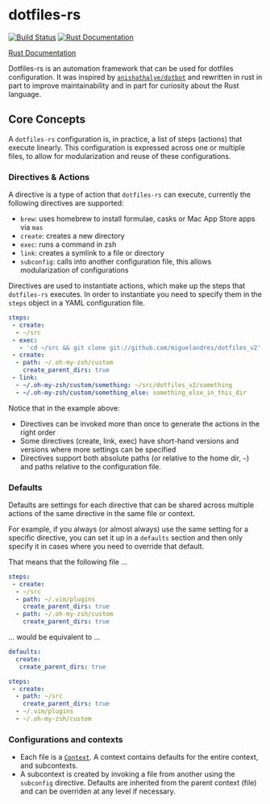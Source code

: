 # dotfiles-rs

[![Build Status](https://github.com/miguelandres/dotfiles-rs/actions/workflows/rust_build_and_test.yml/badge.svg?branch=main)](https://github.com/miguelandres/dotfiles-rs/actions/workflows/rust_build_and_test.yml)
[![Rust Documentation](https://github.com/miguelandres/dotfiles-rs/actions/workflows/rust_doc_generator.yml/badge.svg?branch=main)](https://miguelandres.github.io/dotfiles-rs/)

[Rust Documentation](https://miguelandres.github.io/dotfiles-rs/)

Dotfiles-rs is an automation framework that can be used for dotfiles
configuration. It was inspired by
[`anishathalye/dotbot`](https://github.com/anishathalye/dotbot) and rewritten in
rust in part to improve maintainability and in part for curiosity about the Rust
language.

## Core Concepts

A `dotfiles-rs` configuration is, in practice, a list of steps (actions) that
execute linearly. This configuration is expressed across one or multiple files,
to allow for modularization and reuse of these configurations.

### Directives & Actions

A directive is a type of action that `dotfiles-rs` can execute, currently the
following directives are supported:

* `brew`: uses homebrew to install formulae, casks or Mac App Store apps via
  `mas`
* `create`: creates a new directory
* `exec`: runs a command in zsh
* `link`: creates a symlink to a file or directory
* `subconfig`: calls into another configuration file, this allows modularization
  of configurations

Directives are used to instantiate actions, which make up the steps that
`dotfiles-rs` executes. In order to instantiate you need to specify them in the
`steps` object in a YAML configuration file.

```yaml
steps:
 - create:
  - ~/src
 - exec:
   - 'cd ~/src && git clone git://github.com/miguelandres/dotfiles_v2'
 - create:
  - path: ~/.oh-my-zsh/custom
    create_parent_dirs: true
 - link:
  - ~/.oh-my-zsh/custom/something: ~/src/dotfiles_v2/something
  - ~/.oh-my-zsh/custom/something_else: something_else_in_this_dir
```

Notice that in the example above:

* Directives can be invoked more than once to generate the actions in the right
  order
* Some directives (create, link, exec) have short-hand versions and versions
  where more settings can be specified
* Directives support both absolute paths (or relative to the home dir, `~`) and
  paths relative to the configuration file.

### Defaults

Defaults are settings for each directive that can be shared across multiple
actions of the same directive in the same file or context.

For example, if you always (or almost always) use the same setting for a specific
directive, you can set it up in a `defaults` section and then only specify it in
cases where you need to override that default.

That means that the following file ...

```yaml
steps:
 - create:
  - ~/src
  - path: ~/.vim/plugins
    create_parent_dirs: true
  - path: ~/.oh-my-zsh/custom
    create_parent_dirs: true
```

... would be equivalent to ...

```yaml
defaults:
  create:
   create_parent_dirs: true

steps:
 - create:
  - path: ~/src
    create_parent_dirs: true
  - ~/.vim/plugins
  - ~/.oh-my-zsh/custom
```

### Configurations and contexts

* Each file is a
  [`Context`](https://miguelandres.github.io/dotfiles-rs/dotfiles_processor/context/struct.Context.html).
  A context contains defaults for the entire context, and subcontexts.
* A subcontext is created by invoking a file from another using the `subconfig`
  directive. Defaults are inherited from the parent context (file) and can be
  overriden at any level if necessary.
